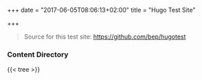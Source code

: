 +++
date = "2017-06-05T08:06:13+02:00"
title = "Hugo Test Site"

+++

> Source for this test site: https://github.com/bep/hugotest

### Content Directory

{{< tree >}}
